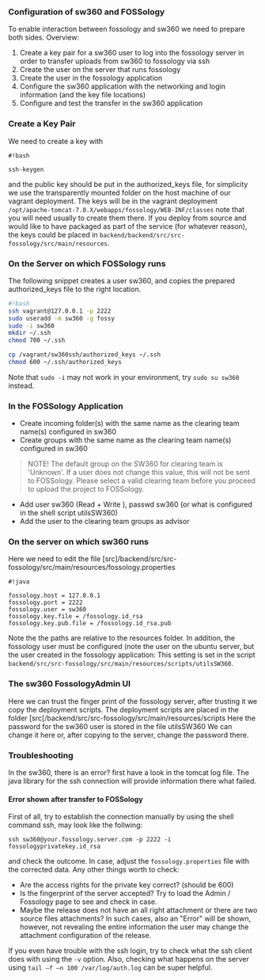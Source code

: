 ### Configuration of sw360 and FOSSology

To enable interaction between fossology and sw360 we need to prepare both sides. Overview:

1. Create a key pair for a sw360 user to log into the fossology server in order to transfer uploads from sw360 to fossology via ssh
1. Create the user on the server that runs fossology
1. Create the user in the fossology application
1. Configure the sw360 application with the networking and login information (and the key file locations)
1. Configure and test the transfer in the sw360 application

### Create a Key Pair

We need to create a key with 

```
#!bash

ssh-keygen
```
and the public key should be put in the authorized_keys file, for simplicity we use the transparently mounted folder on the host machine of our vagrant deployment. The keys will be in the vagrant deployment ```/opt/apache-tomcat-7.0.X/webapps/fossology/WEB-INF/classes```
note that you will need usually to create them there. If you deploy from source and would like to have packaged as part of the service (for whatever reason), the keys could be placed in ```backend/backend/src/src-fossology/src/main/resources```.

### On the Server on which FOSSology runs

The following snippet creates a user sw360, and copies the prepared authorized_keys file to the right location.

```sh
#!bash
ssh vagrant@127.0.0.1 -p 2222
sudo useradd -m sw360 -g fossy
sudo -i sw360
mkdir ~/.ssh
chmod 700 ~/.ssh

cp /vagrant/sw360ssh/authorized_keys ~/.ssh
chmod 600 ~/.ssh/authorized_keys
```

Note that ```sudo -i``` may not work in your environment, try ```sudo su sw360``` instead.

### In the FOSSology Application

* Create incoming folder(s) with the same name as the clearing team name(s) configured in sw360
* Create groups with the same name as the clearing team name(s) configured in sw360

> NOTE! The default group on the SW360 for clearing team is 'Unknown'. If a user does not change this value, this will not be sent to FOSSology. Please select a valid clearing team before you proceed to upload the project to FOSSology.

* Add user sw360 (Read + Write ), passwd sw360 (or what is configured in the shell script utilsSW360)
* Add the user to the clearing team groups as advisor

### On the server on which sw360 runs

Here we need to edit the file [src]/backend/src/src-fossology/src/main/resources/fossology.properties

```
#!java

fossology.host = 127.0.0.1
fossology.port = 2222
fossology.user = sw360
fossology.key.file = /fossology.id_rsa
fossology.key.pub.file = /fossology.id_rsa.pub
```
Note the the paths are relative to the resources folder. In addition, the fossology user must be configured (note the user on the ubuntu server, but the user created in the fossology application: This setting is set in the script ```backend/src/src-fossology/src/main/resources/scripts/utilsSW360```.

### The sw360 FossologyAdmin UI

Here we can trust the finger print of the fossology server, after trusting it we copy the deployment scripts. The deployment scripts are placed in the folder 
  [src[/backend/src/src-fossology/src/main/resources/scripts
Here the password for the sw360 user is stored in the file 
  utilsSW360
We can change it here or, after copying to the server, change the password there.

### Troubleshooting

In the sw360, there is an error? first have a look in the tomcat log file. The java library for the ssh connection will provide information there what failed.

#### Error shown after transfer to FOSSology

First of all, try to establish the connection manually by using the shell command ssh, may look like the follwing:

```
ssh sw360@your.fossology.server.com -p 2222 -i fossologyprivatekey.id_rsa
```

and check the outcome. In case, adjust the ```fossology.properties``` file with the corrected data. Any other things worth to check:

* Are the access rights for the private key correct? (should be 600)
* Is the fingerprint of the server accepted? Try to load the Admin / Fossology page to see and check in case.
* Maybe the release does not have an all right attachment or there are two source files attachments? In such cases, also an "Error" will be shown, however, not revealing the entire information the user may change the attachment configuration of the release.

If you even have trouble with the ssh login, try to check what the ssh client does with using the ```-v``` option. Also, checking what happens on the server using ```tail –f –n 100 /var/log/auth.log``` can be super helpful.